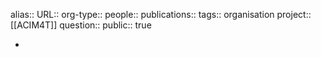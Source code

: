 alias::
URL::
org-type::
people::
publications:: 
tags:: organisation
project:: [[ACIM4T]] 
question::
public:: true

-